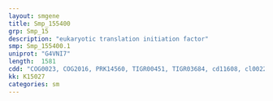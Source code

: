 ```yaml
---
layout: smgene
title: Smp_155400
grp: Smp_15
description: "eukaryotic translation initiation factor"
smp: Smp_155400.1
uniprot: "G4VNI7"
length:  1581
cdd: "COG0023, COG2016, PRK14560, TIGR00451, TIGR03684, cd11608, cl00229, cl00607, pfam01253, pfam01472, smart00359"
kk: K15027
categories: sm
---
```

